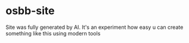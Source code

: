 # osbb-site
 
Site was fully generated by AI. It's an experiment how easy u can create something like this using modern tools
